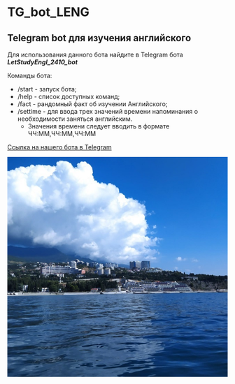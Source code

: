 # TG_bot_LENG 
## Telegram bot для изучения английского

Для использования данного бота найдите в Telegram
бота ***LetStudyEngl_2410_bot***

Команды бота:
- /start - запуск бота;
- /help - список доступных команд;
- /fact - рандомный факт об изучении Английского;
- /settime - для ввода трех значений времени 
             напоминания о необходимости заняться 
             английским. 
     - Значения времени следует вводить в формате
       ЧЧ:ММ,ЧЧ:ММ,ЧЧ:ММ
 
[Ссылка на нашего бота в Telegram](https://t.me/LetStudyEngl_2410_bot)

![logo](logo.jpg)